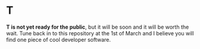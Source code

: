# T

__T is not yet ready for the public__, but it will be soon and it will be worth
the wait. Tune back in to this repository at the 1st of March and I believe
you will find one piece of cool developer software.